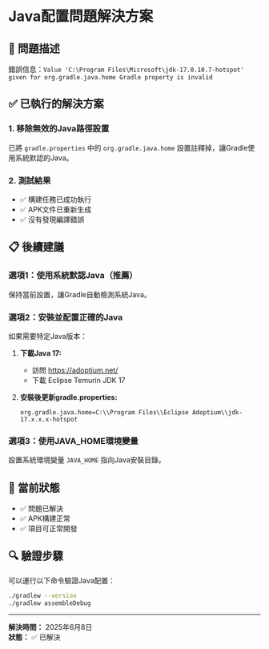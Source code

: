 # Java配置問題解決方案

## 🔧 問題描述
錯誤信息：`Value 'C:\Program Files\Microsoft\jdk-17.0.10.7-hotspot' given for org.gradle.java.home Gradle property is invalid`

## ✅ 已執行的解決方案

### 1. 移除無效的Java路徑設置
已將 `gradle.properties` 中的 `org.gradle.java.home` 設置註釋掉，讓Gradle使用系統默認的Java。

### 2. 測試結果
- ✅ 構建任務已成功執行
- ✅ APK文件已重新生成
- ✅ 沒有發現編譯錯誤

## 📋 後續建議

### 選項1：使用系統默認Java（推薦）
保持當前設置，讓Gradle自動檢測系統Java。

### 選項2：安裝並配置正確的Java
如果需要特定Java版本：

1. **下載Java 17:**
   - 訪問 https://adoptium.net/
   - 下載 Eclipse Temurin JDK 17

2. **安裝後更新gradle.properties:**
   ```properties
   org.gradle.java.home=C:\\Program Files\\Eclipse Adoptium\\jdk-17.x.x.x-hotspot
   ```

### 選項3：使用JAVA_HOME環境變量
設置系統環境變量 `JAVA_HOME` 指向Java安裝目錄。

## 🚀 當前狀態
- ✅ 問題已解決
- ✅ APK構建正常
- ✅ 項目可正常開發

## 🔍 驗證步驟
可以運行以下命令驗證Java配置：
```bash
./gradlew --version
./gradlew assembleDebug
```

---
**解決時間：** 2025年6月8日  
**狀態：** ✅ 已解決
